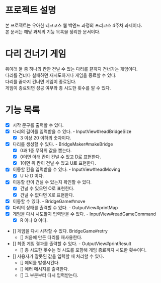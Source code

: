# 프로젝트 설명
본 프로젝트는 우아한 테크코스 웹 백엔드 과정의 프리코스 4주차 과제이다.  
본 문서는 해당 과제의 기능 목록을 정리한 문서이다.

# 다리 건너기 게임
위아래 둘 중 하나의 칸만 건널 수 있는 다리를 끝까지 건너가는 게임이다.  
다리를 건너다 실패하면 재시도하거나 게임을 종료할 수 있다.  
다리를 끝까지 건너면 게임이 종료된다.  
게임이 종료되면 성공 여부와 총 시도한 횟수를 알 수 있다.

# 기능 목록
- [x] 시작 문구를 출력할 수 있다.
- [x] 다리의 길이를 입력받을 수 있다. - InputView#readBridgeSize
  - [x] 3 이상 20 이하의 숫자이다.
- [x] 다리를 생성할 수 있다. - BridgeMaker#makeBridge
  - [x] 0과 1중 무작위 값을 뽑는다.
  - [x] 0이면 아래 칸이 건널 수 있고 D로 표현한다.
  - [x] 1이면 위 칸이 건널 수 있고 U로 표현한다.
- [x] 이동할 칸을 입력받을 수 있다. - InputView#readMoving
  - [x] U 나 D 이다.
- [x] 이동할 칸이 건널 수 있는지 확인할 수 있다.
  - [x] 건널 수 있으면 O로 표현한다.
  - [x] 건널 수 없다면 X로 표현한다.
- [x] 이동할 수 있다. - BridgeGame#move
- [x] 다리의 상태를 출력할 수 있다. - OutputView#printMap
- [x] 게임을 다시 시도할지 입력받을 수 있다. - InputView#readGameCommand
  - [x] R 이나 Q 이다.
- [] 게임을 다시 시작할 수 있다. BridgeGame#retry
  - [] 처음에 만든 다리를 재사용한다.
- [] 최종 게임 결과를 출력할 수 있다. - OutputView#printResult
  - [] 총 시도한 횟수는 첫 시도를 포함해 게임 종료까지 시도한 횟수이다.
- [] 사용자가 잘못된 값을 입력할 때 처리할 수 있다.
  - [] 예외를 발생시킨다.
  - [] 에러 메시지를 출력한다.
  - [] 그 부분부터 다시 입력받는다.